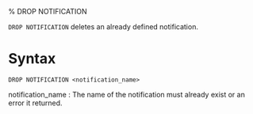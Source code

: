 % DROP NOTIFICATION

`DROP NOTIFICATION` deletes an already defined notification.

Syntax
======

    DROP NOTIFICATION <notification_name>

notification_name
  : The name of the notification must already exist or an error it returned.
